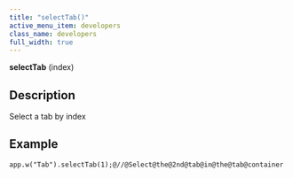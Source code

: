 ```yaml
---
title: "selectTab()"
active_menu_item: developers
class_name: developers
full_width: true
---
```



**selectTab** (index)

## Description

Select a tab by index

## Example

     
    app.w("Tab").selectTab(1);@//@Select@the@2nd@tab@in@the@tab@container
   

